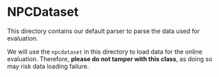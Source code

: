 # NPCDataset

This directory contains our default parser to parse the data used for evaluation. 

We will use the `npcdataset` in this directory to load data for the online evaluation. Therefore, **please do not tamper with this class**, as doing so may risk data loading failure. 